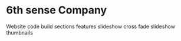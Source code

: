 # 6th sense Company 
Website code
build sections features 
slideshow cross fade
slideshow thumbnails
